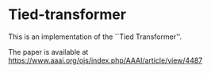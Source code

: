 # Tied-transformer
This is an implementation of the ``Tied Transformer''.

The paper is available at https://www.aaai.org/ojs/index.php/AAAI/article/view/4487
